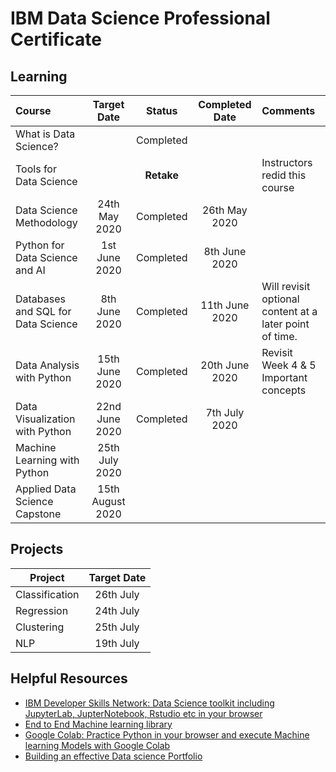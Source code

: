 # IBM Data Science Professional Certificate

## Learning

|               Course               |   Target Date  |    Status   | Completed Date | Comments    |
|:-----------------------------------|:--------------:|:-----------:|:------------:|:--------|
| What is Data Science?              |                |  Completed  |             |
| Tools for Data Science             |                |  **Retake** | |Instructors redid this course |
| Data Science Methodology           |  24th May 2020 |  Completed  | 26th May 2020 | |
| Python for Data Science and AI     |  1st June 2020 | Completed  | 8th June 2020 | |
| Databases and SQL for Data Science |  8th June 2020 | Completed | 11th June 2020 | Will revisit optional content at a later point of time.|
| Data Analysis with Python          | 15th June 2020 |  Completed | 20th June 2020 |  Revisit Week 4 & 5 Important concepts |
| Data Visualization with Python     | 22nd June 2020 | Completed | 7th July 2020 | |
| Machine Learning with Python       |  25th July 2020 |             |             |
| Applied Data Science Capstone      | 15th August 2020 |             |             |

## Projects

| Project        | Target Date |
|----------------|:-----------:|
| Classification |  26th July  |
| Regression     |  24th July  |
| Clustering     |  25th July  |
| NLP            |  19th July  |

## Helpful Resources

- [IBM Developer Skills Network: Data Science toolkit including JupyterLab, JupterNotebook, Rstudio etc in your browser](https://labs.cognitiveclass.ai/login?logout=true)
- [End to End Machine learning library](https://e2eml.school/blog.html#skills)
- [Google Colab: Practice Python in your browser and execute Machine learning Models with Google Colab](https://colab.research.google.com)
- [Building an effective Data science Portfolio](https://towardsdatascience.com/how-to-build-an-effective-data-science-portfolio-56d19b885aa8)
